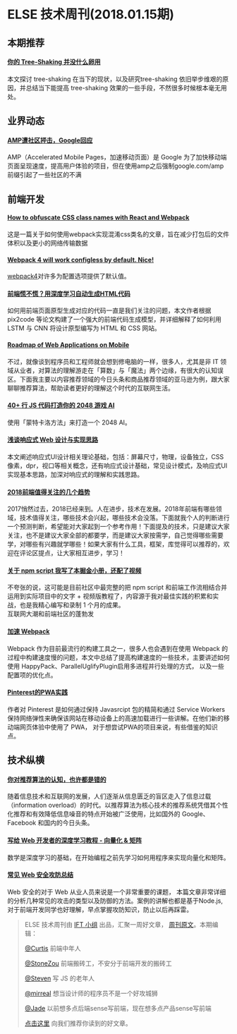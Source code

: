# ELSE 技术周刊(2018.01.15期)

## 本期推荐

#### [你的 Tree-Shaking 并没什么卵用](https://zhuanlan.zhihu.com/p/32831172)
本文探讨 tree-shaking 在当下的现状，以及研究tree-shaking 依旧举步维艰的原因，并总结当下能提高 tree-shaking 效果的一些手段，不然很多时候根本毫无用处。

## 业界动态

#### [AMP遭社区抨击，Google回应](https://mp.weixin.qq.com/s/WBOR4eb06KmS4dp9Z5o2WA)
AMP（Accelerated Mobile Pages，加速移动页面）是 Google 为了加快移动端页面呈现速度，提高用户体验的项目，但在使用amp之后强制google.com/amp前缀引起了一些社区的不满

## 前端开发

#### [How to obfuscate CSS class names with React and Webpack](https://develoger.com/how-to-obfuscate-css-class-names-with-react-and-webpack-20e2b5c49cda)
这是一篇关于如何使用webpack实现混淆css类名的文章，旨在减少打包后的文件体积以及更小的网络传输数据

#### [Webpack 4 will work configless by default. Nice!](https://twitter.com/jdalton/status/951250082791227392)
[webpack4](https://github.com/webpack/webpack/issues/6244)对许多为配置选项提供了默认值。

#### [前端慌不慌？用深度学习自动生成HTML代码](https://mp.weixin.qq.com/s?__biz=MzA3MzI4MjgzMw==&mid=2650736115&idx=1&sn=f09f01e162a82f8778c6fb5fdb127872&chksm=871ac18db06d489bf2936ba7b1ba795bb5d9e97ed5807e12f0a6c8e294f1fd42cff132eb876a&scene=0#rd)
如何用前端页面原型生成对应的代码一直是我们关注的问题，本文作者根据 pix2code 等论文构建了一个强大的前端代码生成模型，并详细解释了如何利用 LSTM 与 CNN 将设计原型编写为 HTML 和 CSS 网站。

#### [Roadmap of Web Applications on Mobile](https://www.w3.org/2018/01/web-roadmaps/mobile/)
不过，就像谈到程序员和工程师就会想到修电脑的一样，很多人，尤其是非 IT 领域从业者，对算法的理解游走在「算数」与「魔法」两个边缘，有很大的认知误区。下面我主要以内容推荐领域的今日头条和商品推荐领域的亚马逊为例，跟大家聊聊推荐算法，帮助读者更好的理解这个时代的互联网生活。

#### [40+ 行 JS 代码打造你的 2048 游戏 AI](https://juejin.im/post/5a574b1f51882573450171a9)
使用「蒙特卡洛方法」来打造一个 2048 AI。

#### [浅谈响应式 Web 设计与实现思路](http://blog.codingplayboy.com/2018/01/06/responsive-web-design/)
本文阐述响应式UI设计相关理论基础，包括：屏幕尺寸，物理，设备独立，CSS像素，dpr，视口等相关概念，还有响应式设计基础，常见设计模式，及响应式UI实现基本思路，加深对响应式的理解和实践思路。

#### [2018前端值得关注的几个趋势](https://juejin.im/post/5a519d305188257327396da5)
2017悄然过去，2018已经来到。人在进步，技术在发展。2018年前端有哪些领域，技术值得关注，哪些技术会兴起，哪些技术会没落。下面就我个人的判断进行一个预测判断，希望能对大家起到一个参考作用！下面提及的技术，只是建议大家关注，也不是建议大家全部的都要学，而是建议大家按需学，自己觉得哪些需要学，对哪些有兴趣就学哪些！如果大家有什么工具，框架，库觉得可以推荐的，欢迎在评论区提点，让大家相互进步，学习！

#### [关于 npm script 我写了本掘金小册，还配了视频](https://zhuanlan.zhihu.com/p/32828634)
不夸张的说，这可能是目前社区中最完整的把 npm script 和前端工作流相结合并运用到实际项目中的文字 + 视频版教程了，内容源于我对最佳实践的积累和实战，也是我精心编写和录制 1 个月的成果。<br>
互联网大潮和前端社区的蓬勃发

#### [加速 Webpack](https://www.ibm.com/developerworks/cn/web/wa-lo-expedite-webpack/index.html?ca=drs-&utm_source=tuicool&utm_medium=referral)
Webpack 作为目前最流行的构建工具之一，很多人也会遇到在使用 Webpack 的过程中构建速度慢的问题，本文中总结了提高构建速度的一些技术，主要讲述如何使用 HappyPack、ParallelUglifyPlugin启用多进程并行处理的方式， 以及一些配置项的优化点。

#### [Pinterest的PWA实践](https://mp.weixin.qq.com/s?__biz=MzIwNjQwMzUwMQ==&mid=2247485707&idx=1&sn=60de1fcd951f76e1c057421bb8d02130)
作者对 Pinterest 是如何通过保持 Javasrcipt 包的精简和通过 Service Workers 保持网络弹性来确保该网站在移动设备上的高速加载进行一些讲解。在他们新的移动端网页体验中使用了 PWA， 对于想尝试PWA的项目来说，有些借鉴的知识点。

## 技术纵横

#### [你对推荐算法的认知，也许都是错的](https://zhuanlan.zhihu.com/p/32853683?iam=e2b97a1b36d1b866bb16c1a94195d119?utm_medium=social&utm_source=wechat_session)
随着信息技术和互联网的发展，人们逐渐从信息匮乏的盲区走入了信息过载（information overload）的时代。以推荐算法为核心技术的推荐系统凭借其个性化推荐和有效降低信息噪音的特点开始被广泛使用，比如国外的 Google、Facebook 和国内的今日头条。

#### [写给 Web 开发者的深度学习教程 - 向量化 &amp; 矩阵](https://juejin.im/post/5a5843185188257332018cf4)
数学是深度学习的基础，在开始编程之前先学习如何用程序来实现向量化和矩阵。

#### [常见 Web 安全攻防总结](https://zoumiaojiang.com/article/common-web-security/)
Web 安全的对于 Web 从业人员来说是一个非常重要的课题， 本篇文章非常详细的分析几种常见的攻击的类型以及防御的方法。案例的讲解也都是基于Node.js, 对于前端开发同学也好理解，早点掌握攻防知识，防止以后再踩雷。

> ELSE 技术周刊由 [IFT 小组](https://github.com/CtripFE) 出品，汇聚一周好文章， [周刊原文](https://zhuanlan.zhihu.com/p/32720716/)。本期编辑：
>
> [@Curtis](https://github.com/CurtisCBS) 前端中年人
>
> [@StoneZou](https://github.com/stoneyong) 前端搬砖工，不安分于前端开发的搬砖工
>
> [@Steven](https://github.com/StevenX911) 写 JS 的老年人
>
> [@mirreal](https://github.com/mirreal) 想当设计师的程序员不是一个好攻城狮
>
> [@Jade](https://github.com/Jade05) 以前想多点后端sense写前端，现在想多点产品sense写前端
>
> [点击这里](https://github.com/CtripFE/fe-weekly/issues) 向我们推荐你读到的好文章。

